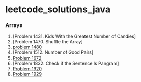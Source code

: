 # leetcode_solutions_java

### Arrays

1. [Problem 1431. Kids With the Greatest Number of Candies]
2. [Problem 1470. Shuffle the Array]
3. [problem 1480](https://leetcode.com/problems/running-sum-of-1d-array/solutions/3673660/java-code-time-and-space-complexity/)
4. [Problem 1512. Number of Good Pairs]
5. [Problem 1672](https://leetcode.com/problems/richest-customer-wealth/solutions/3673695/java-code-with-time-and-space-complexity/)
6. [Problem 1832. Check if the Sentence Is Pangram]
7. [Problem 1920](https://leetcode.com/problems/build-array-from-permutation/solutions/3673491/java-code-with-time-and-space-complexity-problem-1920/)
8. [Problem 1929](https://leetcode.com/problems/concatenation-of-array/solutions/3673643/java-code-with-time-and-space-complexity/)
